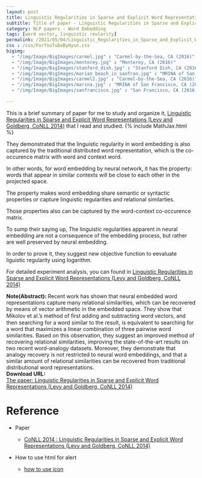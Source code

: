 ```yaml
---
layout: post
title: Linguistic Regularities in Sparse and Explicit Word Representations
subtitle: Title of paper - Linguistic Regularities in Sparse and Explicit Word Representations
category: NLP papers - Word Embedding
tags: [word vector, linguistic reularity]
permalink: /2021/05/04/Linguistic_Regularities_in_Sparse_and_Explicit_Word_Representations/
css : /css/ForYouTubeByHyun.css
bigimg: 
  - "/img/Image/BigImages/carmel.jpg" : "Carmel-by-the-Sea, CA (2016)"
  - "/img/Image/BigImages/monterey.jpg" : "Monterey, CA (2016)"
  - "/img/Image/BigImages/stanford_dish.jpg" : "Stanford Dish, CA (2016)"
  - "/img/Image/BigImages/marian_beach_in_sanfran.jpg" : "MRINA of San Francisco, CA (2016)"
  - "/img/Image/BigImages/carmel2.jpg" : "Carmel-by-the-Sea, CA (2016)"
  - "/img/Image/BigImages/marina.jpg" : "MRINA of San Francisco, CA (2016)"
  - "/img/Image/BigImages/sanfrancisco.jpg" : "San Francisco, CA (2016)"
  
---
```


This is a brief summary of paper for me to study and organize it, [Linguistic Regularities in Sparse and Explicit Word Representations (Levy and Goldberg, CoNLL 2014)](https://www.aclweb.org/anthology/W14-1618/) that I read and studied. 
{% include MathJax.html %}

They demonstrated that the linguistic regularity in word embedding is also captured by the traditional distributed word representation, which is the co-occurence matrix with word and context word. 

In other words, for word embedding by neural network, it has the property: words that appear in similar contexts will be close to each other in the projected space.

The property makes word embedding share semantic or syntactic  properties or capture linguistic regularities and relational similarties. 

Those properties also can be captured by the word-context co-occurence matrix. 

To sump their saying up, The linguistic regularities apparent in neural embedding are not a consequence of the embedding process, but rather are well preserved by neural embedding.

In order to prove it, they suggest new objective function to eevaluate liguistic regularity using logarithm.

For detailed experiment analysis, you can found in [Linguistic Regularities in Sparse and Explicit Word Representations (Levy and Goldberg, CoNLL 2014)](https://www.aclweb.org/anthology/W14-1618/)
  
<div class="alert alert-info" role="alert"><i class="fa fa-info-circle"></i> <b>Note(Abstract): </b>
Recent work has shown that neural embedded word representations capture many relational similarities, which can be recovered by means of vector arithmetic in the embedded space. They show that Mikolov et al.’s method of ﬁrst adding and subtracting word vectors, and then searching for a word similar to the result, is equivalent to searching for a word that maximizes a linear combination of three pairwise word similarities. Based on this observation, they suggest an improved method of recovering relational similarities, improving the state-of-the-art results on two recent word-analogy datasets. Moreover, they demonstrate that analogy recovery is not restricted to neural word embeddings, and that a similar amount of relational similarities can be recovered from traditional distributional word representations.
</div>
    
<div class="alert alert-success" role="alert"><i class="fa fa-paperclip fa-lg"></i> <b>Download URL: </b><br>
  <a href="https://www.aclweb.org/anthology/W14-1618/">The paper: Linguistic Regularities in Sparse and Explicit Word Representations (Levy and Goldberg, CoNLL 2014)</a>
</div>

# Reference 

- Paper 
  - [CoNLL 2014 : Linguistic Regularities in Sparse and Explicit Word Representations (Levy and Goldberg, CoNLL 2014)](https://www.aclweb.org/anthology/W14-1618/)
  
- How to use html for alert
  - [how to use icon](http://idratherbewriting.com/documentation-theme-jekyll/mydoc_icons.html)
    


